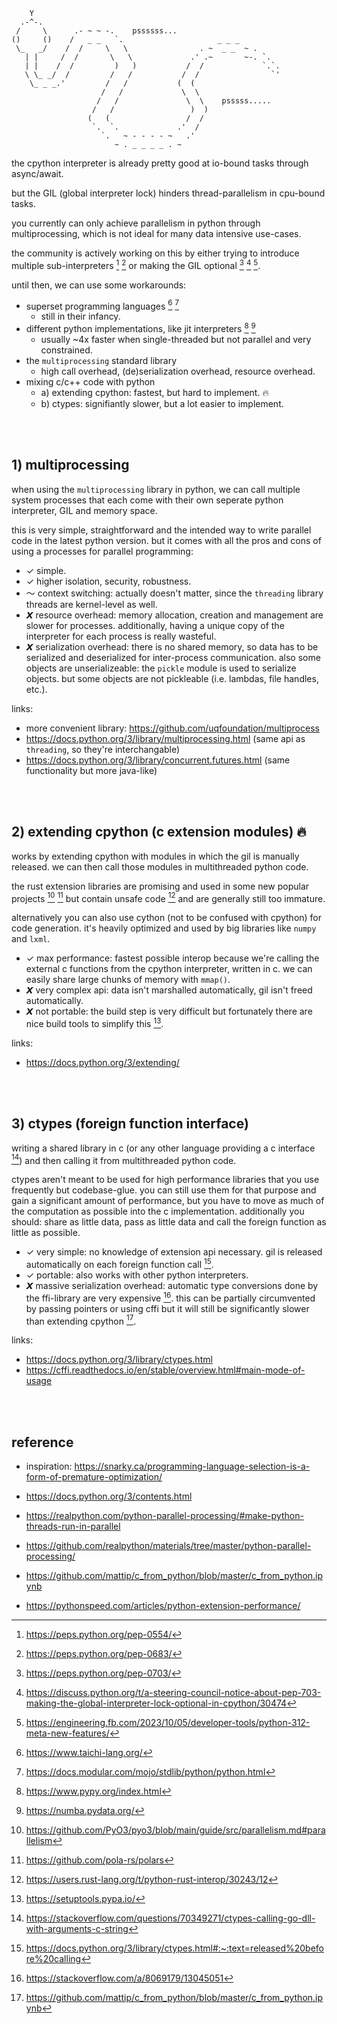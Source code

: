```
    Y
  .-^-.
 /     \      .- ~ ~ -.    pssssss...
()     ()    /   _ _   `.                     _ _ _
 \_   _/    /  /     \   \                . ~  _ _  ~ .
   | |     /  /       \   \             .' .~       ~-. `.
   | |    /  /         )   )           /  /             `.`.
   \ \_ _/  /         /   /           /  /                `'
    \_ _ _.'         /   /           (  (
                    /   /             \  \
                   /   /               \  \    psssss.....
                  /   /                 )  )
                 (   (                 /  /
                  `.  `.             .'  /
                    `.   ~ - - - - ~   .'
                       ~ . _ _ _ _ . ~
```

the cpython interpreter is already pretty good at io-bound tasks through async/await.

but the GIL (global interpreter lock) hinders thread-parallelism in cpu-bound tasks.

you currently can only achieve parallelism in python through multiprocessing, which is not ideal for many data intensive use-cases.

the community is actively working on this by either trying to introduce multiple sub-interpreters [^subint1] [^subint2] or making the GIL optional [^nogil1] [^nogil2] [^nogil3].

until then, we can use some workarounds:

- superset programming languages [^superset1] [^superset2]
	- still in their infancy.
- different python implementations, like jit interpreters [^PyPy] [^numba]
	- usually ~4x faster when single-threaded but not parallel and very constrained.
- the `multiprocessing` standard library
	- high call overhead, (de)serialization overhead, resource overhead.
- mixing c/c++ code with python
	- a) extending cpython: fastest, but hard to implement. 🔥
	- b) ctypes: signifiantly slower, but a lot easier to implement.

<br><br>

## 1) multiprocessing

when using the `multiprocessing` library in python, we can call multiple system processes that each come with their own seperate python interpreter, GIL and memory space.

this is very simple, straightforward and the intended way to write parallel code in the latest python version. but it comes with all the pros and cons of using a processes for parallel programming:

- ✓ simple.
- ✓ higher isolation, security, robustness.
- 〜 context switching: actually doesn't matter, since the `threading` library threads are kernel-level as well.
- 𝙓 resource overhead: memory allocation, creation and management are slower for processes. additionally, having a unique copy of the interpreter for each process is really wasteful.
- 𝙓 serialization overhead: there is no shared memory, so data has to be serialized and deserialized for inter-process communication. also some objects are unserializeable: the `pickle` module is used to serialize objects. but some objects are not pickleable (i.e. lambdas, file handles, etc.).

links:

- more convenient library: https://github.com/uqfoundation/multiprocess
- https://docs.python.org/3/library/multiprocessing.html (same api as `threading`, so they're interchangable)
- https://docs.python.org/3/library/concurrent.futures.html (same functionality but more java-like)

<br><br>

## 2) extending cpython (c extension modules) 🔥

works by extending cpython with modules in which the gil is manually released. we can then call those modules in multithreaded python code.

the rust extension libraries are promising and used in some new popular projects [^rust1] [^rust2] but contain unsafe code [^rustunsafe] and are generally still too immature.

alternatively you can also use cython (not to be confused with cpython) for code generation. it's heavily optimized and used by big libraries like `numpy` and `lxml`.

- ✓ max performance: fastest possible interop because we're calling the external c functions from the cpython interpreter, written in c. we can easily share large chunks of memory with `mmap()`.
- 𝙓 very complex api: data isn't marshalled automatically, gil isn't freed automatically.
- 𝙓 not portable: the build step is very difficult but fortunately there are nice build tools to simplify this [^setuptools].

links:

- https://docs.python.org/3/extending/

<br><br>

## 3) ctypes (foreign function interface)

writing a shared library in c (or any other language providing a c interface [^nogolang]) and then calling it from multithreaded python code.

ctypes aren't meant to be used for high performance libraries that you use frequently but codebase-glue. you can still use them for that purpose and gain a significant amount of performance, but you have to move as much of the computation as possible into the c implementation. additionally you should: share as little data, pass as little data and call the foreign function as little as possible.

- ✓ very simple: no knowledge of extension api necessary. gil is released automatically on each foreign function call [^release].
- ✓ portable: also works with other python interpreters.
- 𝙓 massive serialization overhead: automatic type conversions done by the ffi-library are very expensive [^ctypebad]. this can be partially circumvented by passing pointers or using cffi but it will still be significantly slower than extending cpython [^edge].

links:

- https://docs.python.org/3/library/ctypes.html
- https://cffi.readthedocs.io/en/stable/overview.html#main-mode-of-usage

<br><br>

## reference

- inspiration: https://snarky.ca/programming-language-selection-is-a-form-of-premature-optimization/

- https://docs.python.org/3/contents.html

- https://realpython.com/python-parallel-processing/#make-python-threads-run-in-parallel
- https://github.com/realpython/materials/tree/master/python-parallel-processing/

- https://github.com/mattip/c_from_python/blob/master/c_from_python.ipynb
- https://pythonspeed.com/articles/python-extension-performance/

[^subint1]: https://peps.python.org/pep-0554/
[^subint2]: https://peps.python.org/pep-0683/
[^nogil1]: https://peps.python.org/pep-0703/
[^nogil2]: https://discuss.python.org/t/a-steering-council-notice-about-pep-703-making-the-global-interpreter-lock-optional-in-cpython/30474
[^nogil3]: https://engineering.fb.com/2023/10/05/developer-tools/python-312-meta-new-features/
[^superset1]: https://www.taichi-lang.org/
[^superset2]: https://docs.modular.com/mojo/stdlib/python/python.html
[^rust1]: https://github.com/PyO3/pyo3/blob/main/guide/src/parallelism.md#parallelism
[^rust2]: https://github.com/pola-rs/polars
[^rustunsafe]: https://users.rust-lang.org/t/python-rust-interop/30243/12
[^release]: https://docs.python.org/3/library/ctypes.html#:~:text=released%20before%20calling
[^ctypebad]: https://stackoverflow.com/a/8069179/13045051
[^nogolang]: https://stackoverflow.com/questions/70349271/ctypes-calling-go-dll-with-arguments-c-string
[^setuptools]: https://setuptools.pypa.io/
[^PyPy]: https://www.pypy.org/index.html
[^numba]: https://numba.pydata.org/
[^edge]: https://github.com/mattip/c_from_python/blob/master/c_from_python.ipynb
